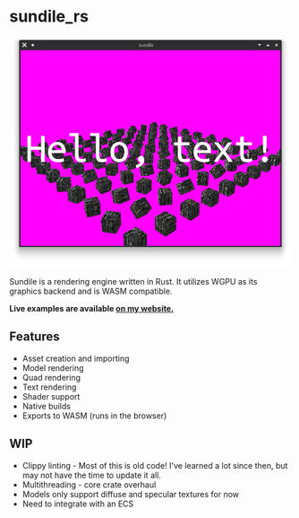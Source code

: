 # sundile_rs

![A field of rotated cubes with "Hello, Text!" written over it](./docs/Screenshot_20230411_170933.png)

Sundile is a rendering engine written in Rust. It utilizes WGPU as its graphics backend and is WASM compatible.

__Live examples are available [on my website.](https://cubething.dev/gfx)__

## Features

- Asset creation and importing
- Model rendering
- Quad rendering
- Text rendering
- Shader support
- Native builds
- Exports to WASM (runs in the browser)

## WIP

- Clippy linting - Most of this is old code! I've learned a lot since then, but may not have the time to update it all.
- Multithreading - core crate overhaul
- Models only support diffuse and specular textures for now
- Need to integrate with an ECS
